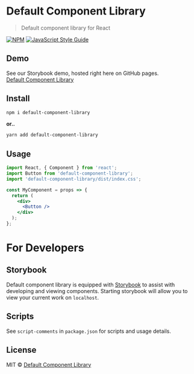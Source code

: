 # Default Component Library

> Default component library for React

[![NPM](https://img.shields.io/npm/v/default.svg)](https://www.npmjs.com/package/default-component-library) [![JavaScript Style Guide](https://img.shields.io/badge/code_style-standard-brightgreen.svg)](https://standardjs.com)

## Demo
See our Storybook demo, hosted right here on GitHub pages.<br>
[Default Component Library](https://default-component-library.github.io/default-component-library)

## Install
```bash
npm i default-component-library
```

**or..**

```bash
yarn add default-component-library
```

## Usage

```jsx
import React, { Component } from 'react';
import Button from 'default-component-library';
import 'default-component-library/dist/index.css';

const MyComponent = props => {
  return (
    <div>
      <Button />
    </div>
  );
};
```

# For Developers

## Storybook
Default component library is equipped with [Storybook](https://storybook.js.org/) to assist with developing and viewing components. Starting storybook will allow you to view your current work on `localhost`.

## Scripts
See `script-comments` in `package.json` for scripts and usage details.

## License

MIT © [Default Component Library](https://github.com/Default-Component-Library)